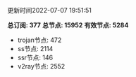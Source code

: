 更新时间2022-07-07 19:51:51

**总订阅: 377**
**总节点: 15952**
**有效节点: 5284**
- trojan节点: 472
- ss节点: 2114
- ssr节点: 146
- v2ray节点: 2552
